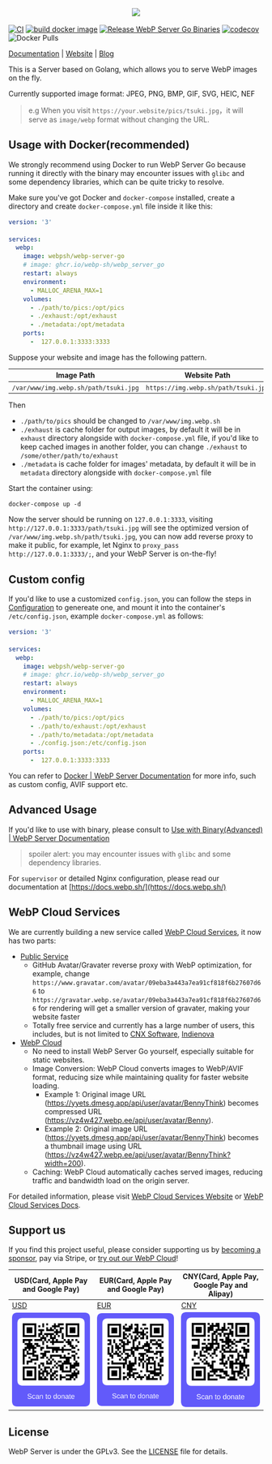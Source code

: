 <p align="center">
	<img src="./pics/webp_server.png"/>
</p>

[![CI](https://github.com/webp-sh/webp_server_go/actions/workflows/CI.yaml/badge.svg)](https://github.com/webp-sh/webp_server_go/actions/workflows/CI.yaml)
[![build docker image](https://github.com/webp-sh/webp_server_go/actions/workflows/release_binary.yaml/badge.svg)](https://github.com/webp-sh/webp_server_go/actions/workflows/release_binary.yaml)
[![Release WebP Server Go Binaries](https://github.com/webp-sh/webp_server_go/actions/workflows/release_docker_image.yaml/badge.svg)](https://github.com/webp-sh/webp_server_go/actions/workflows/release_docker_image.yaml)
[![codecov](https://codecov.io/gh/webp-sh/webp_server_go/branch/master/graph/badge.svg?token=VR3BMZME65)](https://codecov.io/gh/webp-sh/webp_server_go)
![Docker Pulls](https://img.shields.io/docker/pulls/webpsh/webp-server-go?style=plastic)

[Documentation](https://docs.webp.sh/) | [Website](https://webp.sh/) | [Blog](https://blog.webp.se/)

This is a Server based on Golang, which allows you to serve WebP images on the fly.

Currently supported image format: JPEG, PNG, BMP, GIF, SVG, HEIC, NEF

> e.g When you visit `https://your.website/pics/tsuki.jpg`，it will serve as `image/webp` format without changing the URL.

## Usage with Docker(recommended)

We strongly recommend using Docker to run WebP Server Go because running it directly with the binary may encounter issues with `glibc` and some dependency libraries, which can be quite tricky to resolve.

Make sure you've got Docker and `docker-compose` installed, create a directory and create `docker-compose.yml` file inside it like this:

```yml
version: '3'

services:
  webp:
    image: webpsh/webp-server-go
    # image: ghcr.io/webp-sh/webp_server_go
    restart: always
    environment:
      - MALLOC_ARENA_MAX=1
    volumes:
      - ./path/to/pics:/opt/pics
      - ./exhaust:/opt/exhaust
      - ./metadata:/opt/metadata
    ports:
      -  127.0.0.1:3333:3333
```

Suppose your website and image has the following pattern.

| Image Path                            | Website Path                         |
| ------------------------------------- | ------------------------------------ |
| `/var/www/img.webp.sh/path/tsuki.jpg` | `https://img.webp.sh/path/tsuki.jpg` |

Then

* `./path/to/pics` should be changed to `/var/www/img.webp.sh`
* `./exhaust` is cache folder for output images, by default it will be in `exhaust` directory alongside with `docker-compose.yml` file, if you'd like to keep cached images in another folder, you can change  `./exhaust` to `/some/other/path/to/exhaust`
* `./metadata` is cache folder for images' metadata, by default it will be in `metadata` directory alongside with `docker-compose.yml` file

Start the container using:

```
docker-compose up -d
```

Now the server should be running on `127.0.0.1:3333`, visiting `http://127.0.0.1:3333/path/tsuki.jpg` will see the optimized version of `/var/www/img.webp.sh/path/tsuki.jpg`, you can now add reverse proxy to make it public, for example, let Nginx to `proxy_pass http://127.0.0.1:3333/;`, and your WebP Server is on-the-fly!

## Custom config

If you'd like to use a customized `config.json`, you can follow the steps in [Configuration](https://docs.webp.sh/usage/configuration/) to genereate one, and mount it into the container's `/etc/config.json`, example `docker-compose.yml` as follows:

```yml
version: '3'

services:
  webp:
    image: webpsh/webp-server-go
    # image: ghcr.io/webp-sh/webp_server_go
    restart: always
    environment:
      - MALLOC_ARENA_MAX=1
    volumes:
      - ./path/to/pics:/opt/pics
      - ./path/to/exhaust:/opt/exhaust
      - ./path/to/metadata:/opt/metadata
      - ./config.json:/etc/config.json
    ports:
      -  127.0.0.1:3333:3333
```

You can refer to [Docker | WebP Server Documentation](https://docs.webp.sh/usage/docker/) for more info, such as custom config, AVIF support etc.

## Advanced Usage

If you'd like to use with binary, please consult to [Use with Binary(Advanced) | WebP Server Documentation](https://docs.webp.sh/usage/usage-with-binary/)

> spoiler alert: you may encounter issues with `glibc` and some dependency libraries.

For `supervisor` or detailed Nginx configuration, please read our documentation at [https://docs.webp.sh/](https://docs.webp.sh/)

## WebP Cloud Services

We are currently building a new service called [WebP Cloud Services](https://webp.se/), it now has two parts:

* [Public Service](https://public.webp.se)
  * GitHub Avatar/Gravater reverse proxy with WebP optimization, for example, change `https://www.gravatar.com/avatar/09eba3a443a7ea91cf818f6b27607d66` to `https://gravatar.webp.se/avatar/09eba3a443a7ea91cf818f6b27607d66` for rendering will get a smaller version of gravater, making your website faster 
  * Totally free service and currently has a large number of users, this includes, but is not limited to [CNX Software](https://www.cnx-software.com/), [Indienova](https://indienova.com/en) 
* [WebP Cloud](https://docs.webp.se/webp-cloud/)
  * No need to install WebP Server Go yourself, especially suitable for static websites.
  * Image Conversion: WebP Cloud converts images to WebP/AVIF format, reducing size while maintaining quality for faster website loading.
    * Example 1: Original image URL (https://yyets.dmesg.app/api/user/avatar/BennyThink) becomes compressed URL (https://vz4w427.webp.ee/api/user/avatar/Benny).
    * Example 2: Original image URL (https://yyets.dmesg.app/api/user/avatar/BennyThink) becomes a thumbnail image using URL (https://vz4w427.webp.ee/api/user/avatar/BennyThink?width=200).
  * Caching: WebP Cloud automatically caches served images, reducing traffic and bandwidth load on the origin server.

For detailed information, please visit [WebP Cloud Services Website](https://webp.se/) or [WebP Cloud Services Docs](https://docs.webp.se/).

## Support us

If you find this project useful, please consider supporting
us by [becoming a sponsor](https://github.com/sponsors/webp-sh), pay via Stripe, or [try out our WebP Cloud](https://docs.webp.se/webp-cloud/basic/)!

| USD(Card, Apple Pay and Google Pay)              | EUR(Card, Apple Pay and Google Pay)              | CNY(Card, Apple Pay, Google Pay and Alipay)      |
|--------------------------------------------------|--------------------------------------------------|--------------------------------------------------|
| [USD](https://donate.stripe.com/4gwfZn2RDgag0bScMN) | [EUR](https://donate.stripe.com/28odRfgItgage2IfZ0) | [CNY](https://donate.stripe.com/00geVj8bX3nuf6MeUU) |
| ![](pics/USD.png)                                | ![](pics/EUR.png)                                | ![](pics/CNY.png)                                |

## License

WebP Server is under the GPLv3. See the [LICENSE](./LICENSE) file for details.

